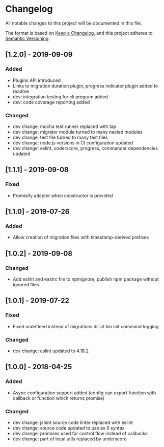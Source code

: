 # Changelog
All notable changes to this project will be documented in this file.

The format is based on [Keep a Changelog](https://keepachangelog.com/en/1.0.0/),
and this project adheres to [Semantic Versioning](https://semver.org/spec/v2.0.0.html).

## [1.2.0] - 2019-09-09
### Added
- Plugins API introduced
- Links to migration duration plugin, progress indicator plugin added to readme
- dev: integration testing for cli program added
- dev: code coverage reporting added

### Changed
- dev change: mocha test runner replaced with tap
- dev change: migrator module turned to many nested modules
- dev change: test file turned to many test files
- dev change: node.js versions in CI configuration updated
- dev change: eslint, underscore, progress, commander dependencies updated

## [1.1.1] - 2019-09-08
### Fixed
- Promisify adapter when constructor is provided

## [1.1.0] - 2019-07-26
### Added
- Allow creation of migration files with timestamp-derived prefixes

## [1.0.2] - 2019-09-08
### Changed
- Add eslint and eastrc file to npmignore, publish npm package without ignored
files

## [1.0.1] - 2019-07-22
### Fixed
- Fixed undefined instead of migrations dir at bin init command logging

### Changed
- dev change: eslint updated to 4.18.2

## [1.0.0] - 2018-04-25
### Added
- Async configuration support added (config can export function with callback
or function which returns promise)

### Changed
- dev change: jshint source code linter replaced with eslint
- dev change: source code updated to use es 6 syntax
- dev change: promises used for control flow instead of callbacks
- dev change: part of local utils replaced by underscore
